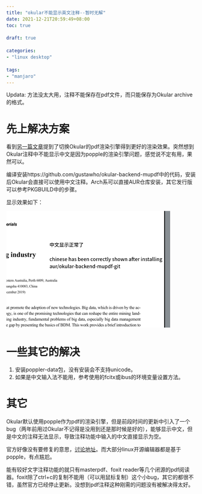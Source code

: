 ```yaml
---
title: "okular不能显示英文注释--暂时无解"
date: 2021-12-21T20:59:49+08:00
toc: true

draft: true

categories:
- "linux desktop"

tags:
- "manjaro"
---
```


Updata: 方法没太大用，注释不能保存在pdf文件，而只能保存为Okular archive的格式。

# 先上解决方案

看到[另一篇文章](https://zhuanlan.zhihu.com/p/375692874)提到了切换Okular的pdf渲染引擎得到更好的渲染效果。突然想到Okular注释中不能显示中文是因为popple的渲染引擎问题，感觉说不定有用，果然可以。

编译安装https://github.com/gustawho/okular-backend-mupdf中的代码，安装后Okular会直接可以使用中文注释。Arch系可以直接AUR仓库安装，其它发行版可以参考PKGBUILD中的步骤。

显示效果如下：

![](img1.png)

# 一些其它的解决

1. 安装poppler-data包，没有安装会不支持unicode。
2. 如果是中文输入法不能用，参考使用的fcitx或ibus的环境变量设置方法。

# 其它

Okular默认使用popple作为pdf的渲染引擎，但是前段时间的更新中引入了一个bug（两年前用过Okular不记得是没用到还是那时候是好的），能够显示中文，但是中文的注释无法显示，导致注释功能中输入的中文直接显示为空。

官方好像没有要修复的意思，[讨论地址](https://gitlab.freedesktop.org/poppler/poppler/issues/362%EF%BC%89)。而大部分linux开源编辑器都是基于popple，有点尴尬。

能有较好文字注释功能的就只有masterpdf、foxit reader等几个闭源的pdf阅读器。foxit除了ctrl+c的复制不能用（可以用鼠标复制）这个小bug，其它的都很不错，虽然官方已经停止更新。没想到pdf注释这种刚需的问题没有被解决得太好。

